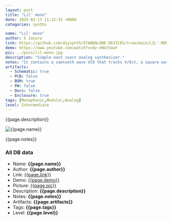 ```yaml
---
layout: post
title: "Lil' mono"
date: 2025-02-17 11:12:15 +0000
categories: synths

name: "Lil' mono"
author: S Jazura
link: https://github.com/diysynth/STANDALONE-DEVICES/tree/main/LIL'-MONO-SYNTH
demo: https://www.youtube.com/watch?v=dz-d9Gt5xwY
pic: ../pics/lil-mono.jpg
description: "Simple east coast analog synthesizer."
notes: "It contains a sawtooth wave VCO that tracks V/Oct, a square wave sub-oscillator, a simple and dirty sounding resonant VCF, a VCA and an attack/release envelope generator that can modulate the amplitude and the filter cut-off frequency. The VCO doesn't track very precise but okay-ish pitch tracking with +/-5 cents of tracking error can be expected over a span of 4 to 5 octaves."
artifacts:
  - Schematic: true
  - PCB: false
  - BOM: true
  - FW: false
  - Docs: false
  - Enclosure: true
tags: [Monophonic,Modular,Analog]
level: Intermediate
---
```


{{page.description}}

![{{page.name}}]({{page.pic}})

{{page.notes}}

### All DB data
- Name: **{{page.name}}**
- Author: **{{page.author}}**
- Link: [{{page.link}}]({{page.link}})
- Demo: [{{page.demo}}]({{page.demo}})
- Picture: [{{page.pic}}]({{page.pic}})
- Description: **{{page.description}}**
- Notes: **{{page.notes}}**
- Artifacts: **{{page.artifacts}}**
- Tags: **{{page.tags}}**
- Level: **{{page.level}}**
